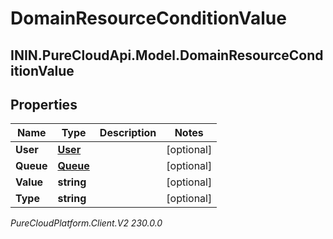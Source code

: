 # DomainResourceConditionValue

## ININ.PureCloudApi.Model.DomainResourceConditionValue

## Properties

|Name | Type | Description | Notes|
|------------ | ------------- | ------------- | -------------|
| **User** | [**User**](User) |  | [optional] |
| **Queue** | [**Queue**](Queue) |  | [optional] |
| **Value** | **string** |  | [optional] |
| **Type** | **string** |  | [optional] |



_PureCloudPlatform.Client.V2 230.0.0_
